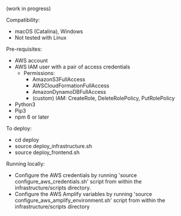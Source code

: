 (work in progress)

Compatibility:

- macOS (Catalina), Windows
- Not tested with Linux

Pre-requisites:

- AWS account
- AWS IAM user with a pair of access credentials
	- Permissions: 
		- AmazonS3FullAccess
		- AWSCloudFormationFullAccess
		- AmazonDynamoDBFullAccess
		- (custom) IAM: CreateRole, DeleteRolePolicy, PutRolePolicy
- Python3
- Pip3
- npm 6 or later

To deploy: 

- cd deploy
- source deploy_infrastructure.sh
- source deploy_frontend.sh

Running locally:
- Configure the AWS credentials by running 'source configure_aws_credentials.sh' script from within the infrastructure/scripts directory.
- Configure the AWS Amplify variables by running 'source configure_aws_amplify_environment.sh' script from within the infrastructure/scripts directory